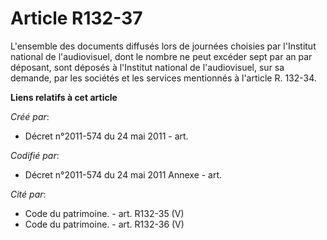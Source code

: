 # Article R132-37

L'ensemble des documents diffusés lors de journées choisies par l'Institut national de l'audiovisuel, dont le nombre ne peut
excéder sept par an par déposant, sont déposés à l'Institut national de l'audiovisuel, sur sa demande, par les sociétés et
les services mentionnés à l'article R. 132-34.

**Liens relatifs à cet article**

_Créé par_:

  - Décret n°2011-574 du 24 mai 2011  - art.

_Codifié par_:

  - Décret n°2011-574 du 24 mai 2011 Annexe - art.

_Cité par_:

  - Code du patrimoine. - art. R132-35 (V)
  - Code du patrimoine. - art. R132-36 (V)
